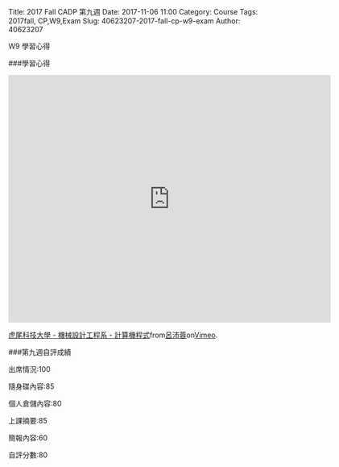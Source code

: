 Title: 2017 Fall CADP 第九週
Date: 2017-11-06 11:00
Category: Course
Tags: 2017fall, CP,W9,Exam
Slug: 40623207-2017-fall-cp-w9-exam
Author: 40623207

W9 學習心得

<!-- PELICAN_END_SUMMARY -->

###學習心得

<iframe src="https://player.vimeo.com/video/241450114"width="640" height="491" frameborder="0" webkitallowfullscreen mozallowfullscreen allowfullscreen></iframe>
<p><a href="https://vimeo.com/241450114">虎尾科技大學 - 機械設計工程系 - 計算機程式</a>from<a href="https://vimeo.com/user73453754">呂沛蓉</a>on<a href="https://vimeo.com">Vimeo</a>.</p>

###第九週自評成績

出席情況:100

隨身碟內容:85

個人倉儲內容:80

上課摘要:85

簡報內容:60

自評分數:80
